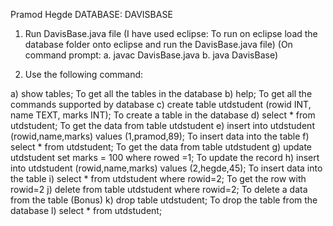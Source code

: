 Pramod Hegde
DATABASE: DAVISBASE
1) Run DavisBase.java file
(I have used eclipse: To run on eclipse load the database folder onto eclipse and run the DavisBase.java file)
(On command prompt: 
a. javac DavisBase.java
b. java DavisBase)

2) Use the following command:

a) show tables; To get all the tables in the database
b) help; To get all the commands supported by database
c) create table utdstudent (rowid INT, name TEXT, marks INT); To create a table in the database
d) select * from utdstudent; To get the data from table utdstudent
e) insert into utdstudent (rowid,name,marks) values (1,pramod,89); To insert data into the table
f) select * from utdstudent; To get the data from table utdstudent
g) update utdstudent set marks = 100 where rowed =1; To update the record
h) insert into utdstudent (rowid,name,marks) values (2,hegde,45); To insert data into the table
i) select * from utdstudent where rowid=2; To get the row with rowid=2
j) delete from table utdstudent where rowid=2; To delete a data from the table (Bonus)
k) drop table utdstudent; To drop the table from the database
l) select * from utdstudent;
